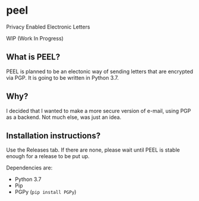 # peel
Privacy Enabled Electronic Letters

WIP (Work In Progress)

## What is PEEL?
PEEL is planned to be an electonic way of sending letters that are encrypted via PGP. It is going to be written in Python 3.7.

## Why?
I decided that I wanted to make a more secure version of e-mail, using PGP as a backend. Not much else, was just an idea.

## Installation instructions?
Use the Releases tab. If there are none, please wait until PEEL is stable enough for a release to be put up.

Dependencies are:
- Python 3.7
- Pip
- PGPy (`pip install PGPy`)
